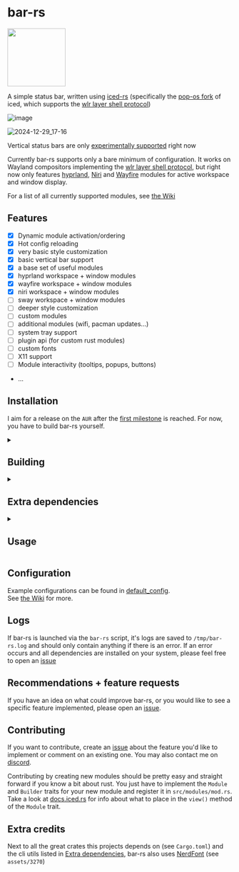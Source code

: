 # bar-rs
<a href="https://github.com/iced-rs/iced">
  <img src="https://gist.githubusercontent.com/hecrj/ad7ecd38f6e47ff3688a38c79fd108f0/raw/74384875ecbad02ae2a926425e9bcafd0695bade/color.svg" width="130px">
</a>

A simple status bar, written using [iced-rs](https://github.com/iced-rs/iced/) (specifically the [pop-os fork](https://github.com/pop-os/iced/) of iced, which supports the [wlr layer shell protocol](https://wayland.app/protocols/wlr-layer-shell-unstable-v1))

![image](https://github.com/user-attachments/assets/29daa606-3189-4355-bc04-a21e8f245f6f)

![2024-12-29_17-16](https://github.com/user-attachments/assets/199452ec-b5bc-4ac3-ac35-ef7aed732c2f)

Vertical status bars are only [experimentally supported](https://github.com/user-attachments/assets/f7bc78e5-56df-4c92-ba4d-f26180baea9b) right now


Currently bar-rs supports only a bare minimum of configuration. It works on Wayland compositors implementing the [wlr layer shell protocol](https://wayland.app/protocols/wlr-layer-shell-unstable-v1#compositor-support), but right now only features [hyprland](https://github.com/hyprwm/Hyprland/), [Niri](https://github.com/YaLTeR/niri/) and [Wayfire](https://github.com/WayfireWM/wayfire/) modules for active workspace and window display.

For a list of all currently supported modules, see [the Wiki](https://github.com/Faervan/bar-rs/wiki#modules)

## Features
- [x] Dynamic module activation/ordering
- [x] Hot config reloading
- [x] very basic style customization
- [x] basic vertical bar support
- [x] a base set of useful modules
- [x] hyprland workspace + window modules
- [x] wayfire workspace + window modules
- [x] niri workspace + window modules
- [ ] sway workspace + window modules
- [ ] deeper style customization
- [ ] custom modules
- [ ] additional modules (wifi, pacman updates...)
- [ ] system tray support
- [ ] plugin api (for custom rust modules)
- [ ] custom fonts
- [ ] X11 support
- [ ] Module interactivity (tooltips, popups, buttons)
- ...

## Installation
I aim for a release on the `AUR` after the [first milestone](https://github.com/Faervan/bar-rs/milestone/1) is reached. For now, you have to build bar-rs yourself.

<details>
<summary><h2>Building</h2></summary>
  
To use bar-rs you have to build the project yourself (very straight forward on an up-to-date system like Arch, harder on "stable" ones like Debian due to outdated system libraries)

```sh
# Clone the project
git clone https://github.com/faervan/bar-rs.git
cd bar-rs

# Build the project - This might take a while
cargo build --release

# Install the bar-rs helper script to easily launch and kill bar-rs
bash install.sh

# Optional: Clean unneeded build files afterwards:
find target/release/* ! -name bar-rs ! -name . -type d,f -exec rm -r {} +
```
</details>

<details>
<summary><h2>Extra dependencies</h2></summary>
  
bar-rs depends on the following cli utilities:
- free
- grep
- awk
- printf
- pactl
- wpctl
- playerctl
</details>

<details>
<summary><h2>Usage</h2></summary>
  
Launch bar-rs using the `bar-rs` script (after installing it using the `install.sh` script):
```sh
bar-rs open
```

Alternatively, you may launch bar-rs directly:

```sh
./target/release/bar-rs
# or using cargo:
cargo run --release
```
</details>

## Configuration
Example configurations can be found in [default_config](https://github.com/Faervan/bar-rs/tree/main/default_config).<br>
See [the Wiki](https://github.com/Faervan/bar-rs/wiki) for more.

## Logs
If bar-rs is launched via the `bar-rs` script, it's logs are saved to `/tmp/bar-rs.log` and should only contain anything if there is an error.
If an error occurs and all dependencies are installed on your system, please feel free to open an [issue](https://github.com/faervan/bar-rs/issues)

## Recommendations + feature requests
If you have an idea on what could improve bar-rs, or you would like to see a specific feature implemented, please open an [issue](https://github.com/faervan/bar-rs/issues).

## Contributing
If you want to contribute, create an [issue](https://github.com/faervan/bar-rs/issues) about the feature you'd like to implement or comment on an existing one. You may also contact me on [discord](https://discord.com/users/738658712620630076).

Contributing by creating new modules should be pretty easy and straight forward if you know a bit about rust. You just have to implement the `Module` and `Builder` traits for your new module and register it in `src/modules/mod.rs`.<br>
Take a look at [docs.iced.rs](https://docs.iced.rs/iced/) for info about what to place in the `view()` method of the `Module` trait.

## Extra credits
Next to all the great crates this projects depends on (see `Cargo.toml`) and the cli utils listed in [Extra dependencies](#extra-dependencies), bar-rs also uses [NerdFont](https://www.nerdfonts.com/) (see `assets/3270`)
